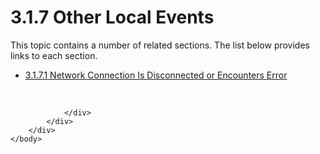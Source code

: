 <html dir="LTR" xmlns:mshelp="http://msdn.microsoft.com/mshelp" xmlns:ddue="http://ddue.schemas.microsoft.com/authoring/2003/5" xmlns:xlink="http://www.w3.org/1999/xlink" xmlns:tool="http://www.microsoft.com/tooltip">
    <head>
        <meta http-equiv="Content-Type" content="text/html; CHARSET=utf-8"></meta>
        <meta name="save" content="history"></meta>
        <title>3.1.7 Other Local Events</title>
        <xml>
            <mshelp:toctitle title="3.1.7 Other Local Events"></mshelp:toctitle>
            <mshelp:rltitle title="[MS-SSAS8]: Other Local Events"></mshelp:rltitle>
            <mshelp:keyword index="A" term="0f4f6691-9140-4ba9-b24b-269fe068f963"></mshelp:keyword>
            <mshelp:attr name="DCSext.ContentType" value="open specification"></mshelp:attr>
            <mshelp:attr name="AssetID" value="0f4f6691-9140-4ba9-b24b-269fe068f963"></mshelp:attr>
            <mshelp:attr name="TopicType" value="kbRef"></mshelp:attr>
            <mshelp:attr name="DCSext.Title" value="[MS-SSAS8]: Other Local Events" />
        </xml>
    </head>
    <body>
        <div id="header">
            <h1 class="heading">3.1.7 Other Local Events</h1>
        </div>
        <div id="mainSection">
            <div id="mainBody">
                <div id="allHistory" class="saveHistory"></div>
                <div id="sectionSection0" class="section" name="collapseableSection">
                    <p>This topic contains a number of related sections. The list below provides links to each section.<br /></p><ul><li><span><a href="78c1ede6-685f-433a-aff2-a6daba40ceac.md">3.1.7.1 Network Connection Is Disconnected or Encounters Error</a></span></li></ul><p><br /></p>


                </div>
            </div>
        </div>
    </body>
</html>